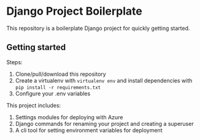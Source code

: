 # Django Project Boilerplate

This repository is a boilerplate Django project for quickly getting started.


## Getting started

Steps:

1. Clone/pull/download this repository
2. Create a virtualenv with `virtualenv env` and install dependencies with `pip install -r requirements.txt`
3. Configure your .env variables


This project includes:

1. Settings modules for deploying with Azure
2. Django commands for renaming your project and creating a superuser
3. A cli tool for setting environment variables for deployment
